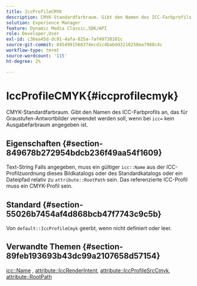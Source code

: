 ```yaml
---
title: IccProfileCMYK
description: CMYK-Standardfarbraum. Gibt den Namen des ICC-Farbprofils an, das für Antwortbilder mit Graustufen verwendet werden soll, wenn mit icc= kein Ausgabefarbraum angegeben ist.
solution: Experience Manager
feature: Dynamic Media Classic,SDK/API
role: Developer,User
exl-id: c36ea45d-dc91-4afa-825a-7af49738101c
source-git-commit: 8454991568374ecd1c4babdd3210250ea7988c4c
workflow-type: tm+mt
source-wordcount: '115'
ht-degree: 2%

---
```


# IccProfileCMYK{#iccprofilecmyk}

CMYK-Standardfarbraum. Gibt den Namen des ICC-Farbprofils an, das für Graustufen-Antwortbilder verwendet werden soll, wenn bei `icc=` kein Ausgabefarbraum angegeben ist.

## Eigenschaften {#section-849678b272954bdcb236f49aa54f1609}

Text-String Falls angegeben, muss ein gültiger `icc::Name` aus der ICC-Profilzuordnung dieses Bildkatalogs oder des Standardkatalogs oder ein Dateipfad relativ zu `attribute::RootPath` sein. Das referenzierte ICC-Profil muss ein CMYK-Profil sein.

## Standard {#section-55026b7454af4d868bcb47f7743c9c5b}

Von `default::IccProfileCmyk` geerbt, wenn nicht definiert oder leer.

## Verwandte Themen {#section-89feb193693b43dc99a2107658d57154}

[icc::Name](../../../../../ir-api/material-cat/image-rendering-api-ref/c-ir-material-catalog/c-ir-icc-profile-map-reference/r-ir-name-icc.md#reference-7a293ede360e433782575f8f6a562ac2) , [attribute::IccRenderIntent](../../../../../ir-api/material-cat/image-rendering-api-ref/c-ir-material-catalog/c-ir-attributes-reference/r-ir-iccrenderintent.md#reference-3b80b7a4c25545a593c5076f318b5c40), [attribute::IccProfileSrcCmyk](../../../../../ir-api/material-cat/image-rendering-api-ref/c-ir-material-catalog/c-ir-attributes-reference/r-ir-iccprofilesrccmyk.md#reference-0256cae955404ebc92d5d0d1fa095ea2), [attribute::RootPath](../../../../../ir-api/material-cat/image-rendering-api-ref/c-ir-material-catalog/c-ir-attributes-reference/r-ir-rootpath.md#reference-a4d7c96b62e14fcbad1740c702f160f3)
